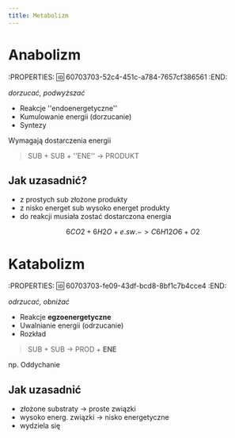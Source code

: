 ```yaml
---
title: Metabolizm
---
```




# Anabolizm
:PROPERTIES:
:id: 60703703-52c4-451c-a784-7657cf386561
:END:

*dorzucać, podwyższać*

- Reakcje ''endoenergetyczne''
- Kumulowanie energii (dorzucanie)
- Syntezy

Wymagają dostarczenia energii

> SUB + SUB + ''ENE'' → PRODUKT
## Jak uzasadnić? 

- z prostych sub złożone produkty
- z nisko energet sub wysoko energet produkty
- do reakcji musiała zostać dostarczona energia

$$6CO2 + 6H2O + e.sw. -> C6H12O6 + O2 $$
##
# Katabolizm
:PROPERTIES:
:id: 60703703-fe09-43df-bcd8-8bf1c7b4cce4
:END:

*odrzucać, obniżać*

- Reakcje **egzoenergetyczne**
- Uwalnianie energii (odrzucanie)
- Rozkład

> SUB + SUB → PROD + **ENE**

np. Oddychanie
## Jak uzasadnić
- złożone substraty → proste związki
- wysoko energ. związki → nisko energetyczne
- wydziela się
